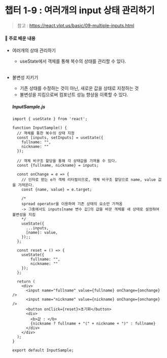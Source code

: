 # 챕터 1-9 : 여러개의 input 상태 관리하기

> 참고 : https://react.vlpt.us/basic/09-multiple-inputs.html

#### 📕 주로 배운 내용

- 여러개의 상태 관리하기

  - useState에서 객체를 통해 복수의 상태를 관리할 수 있다.

  <br>

- 불변성 지키기

  - 기존 상태를 수정하는 것이 아닌, 새로운 값을 상태로 지정하는 것
  - 불변성을 지킴으로써 컴포넌트 성능 향상을 이룩할 수 있다.

  ##### InputSample.js

  ```{.javascript}
  import { useState } from 'react';

  function InputSample() {
    // 객체를 통한 복수의 상태 지정
    const [inputs, setInputs] = useState({
      fullname: "",
      nickname: ""
    });

    // 객체 비구조 할당을 통해 각 상태값을 가져올 수 있다.
    const {fullname, nickname} = inputs;

    const onChange = e => {
      // 인자로 받는 e가 객체 리터럴이므로, 객체 비구조 할당으로 name, value 값을 가져온다.
      const {name, value} = e.target;

      /*
      spread operator을 이용하여 기존 상태의 요소만 가져옴
      -> 그중에서도 inputs[name 변수 값]의 값을 바꾼 객체를 새 상태로 설정하여 불변성을 지킴
      */
      useState({
        ...inputs,
        [name]: value,
      });;
    };

    const reset = () => {
      useState({
          fullname: "",
          nickname: ""
      });
    };

    return (
      <div>
        <input name="fullname" value={fullname} onChange={onchange} />
        <input name="nickname" value={nickname} onChange={onchange} />
        <button onClick={reset}>초기화</button>
        <div>
          <b>값 : </b>
          {nickname ? fullname + "(" + nickname + ")" : fullname}
        </div>
      </div>
    );
  }

  export default InputSample;
  ```
